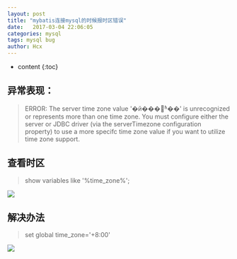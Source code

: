 ```yaml
---
layout: post
title: "mybatis连接mysql的时候报时区错误"
date:   2017-03-04 22:06:05
categories: mysql
tags: mysql bug
author: Hcx
---
```


* content
{:toc}

## 异常表现：
> ERROR: The server time zone value '�й���׼ʱ��' is unrecognized or represents more than one time zone. You must configure either the server or JDBC driver (via the serverTimezone configuration property) to use a more specifc time zone value if you want to utilize time zone support.

## 查看时区
>show variables like '%time_zone%';

![](http://chunxinhou.github.io/images/mysqlbug.jpg)



## 解决办法
> set global time_zone='+8:00'

![](http://chunxinhou.github.io/images/mysqlbug2.png)
